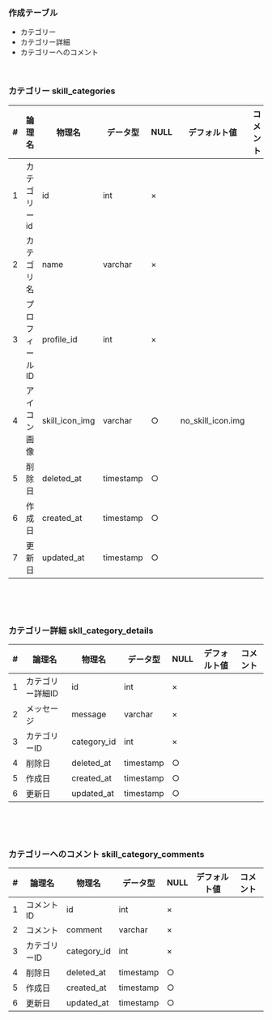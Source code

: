 ### 作成テーブル

- カテゴリー
- カテゴリー詳細
- カテゴリーへのコメント

<br>

### カテゴリー skill_categories

|  #  |  論理名  |  物理名  |  データ型  |  NULL  |  デフォルト値  |  コメント | 
| ---- | ---- | ---- | ---- | ---- | ---- | ---- | 
|  1  | カテゴリーid   |  id  |  int  |  ×  |    |    | 
|  2  |  カテゴリ名  |  name  |  varchar  |  ×  |    |    | 
|  3  |  プロフィールID  |  profile_id  |  int  |  ×  |    |    | 
|  4  |  アイコン画像  |  skill_icon_img  |  varchar  |  ○  |  no_skill_icon.img  |    | 
|  5  |  削除日  |  deleted_at  |  timestamp  |  ○  |    |    | 
|  6  |  作成日  |  created_at  |  timestamp  |  ○  |    |    | 
|  7  |  更新日  |  updated_at  |  timestamp  |  ○  |    |    | 

<br>
<br>
<br>

### カテゴリー詳細 skll_category_details

|  #  |  論理名  |  物理名  |  データ型  |  NULL  |  デフォルト値  |  コメント | 
| ---- | ---- | ---- | ---- | ---- | ---- | ---- | 
|  1  |  カテゴリー詳細ID  |  id |  int  |  ×  |    |    | 
|  2  |  メッセージ  |  message  |  varchar  |  ×  |    |    | 
|  3  |  カテゴリーID  |  category_id  |  int  |  ×  |    |    | 
|  4  |  削除日  |  deleted_at  |  timestamp  |  ○  |    |    | 
|  5  |  作成日  |  created_at  |  timestamp  |  ○  |    |    | 
|  6  |  更新日  |  updated_at  |  timestamp  |  ○  |    |    | 

<br>
<br>
<br>

### カテゴリーへのコメント skill_category_comments

|  #  |  論理名  |  物理名  |  データ型  |  NULL  |  デフォルト値  |  コメント | 
| ---- | ---- | ---- | ---- | ---- | ---- | ---- | 
|  1  |  コメントID  |  id  |  int  |  ×  |    |   | 
|  2  |  コメント  | comment |  varchar  | × |    |    | 
|  3  |  カテゴリーID  |  category_id  |  int  |  ×  |    |    | 
|  4  |  削除日  |  deleted_at  |  timestamp  |  ○  |    |    | 
|  5  |  作成日  |  created_at  |  timestamp  |  ○  |    |    | 
|  6  |  更新日  |  updated_at  |  timestamp  |  ○  |    |    | 

<br>
<br>
<br>
